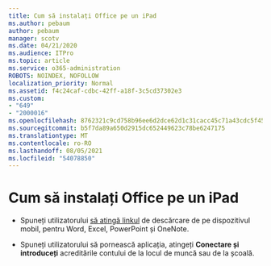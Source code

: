 ```yaml
---
title: Cum să instalați Office pe un iPad
ms.author: pebaum
author: pebaum
manager: scotv
ms.date: 04/21/2020
ms.audience: ITPro
ms.topic: article
ms.service: o365-administration
ROBOTS: NOINDEX, NOFOLLOW
localization_priority: Normal
ms.assetid: f4c24caf-cdbc-42ff-a18f-3c5cd37302e3
ms.custom:
- "649"
- "2000016"
ms.openlocfilehash: 8762321c9cd758b96ee6d2dce62d1c31cacc45c71a43cdc5f454ea04fe6a24f2
ms.sourcegitcommit: b5f7da89a650d2915dc652449623c78be6247175
ms.translationtype: MT
ms.contentlocale: ro-RO
ms.lasthandoff: 08/05/2021
ms.locfileid: "54078850"
---
```

# <a name="how-to-install-office-on-an-ipad"></a>Cum să instalați Office pe un iPad

- Spuneți utilizatorului [să atingă linkul](https://support.office.com/article/9df6d10c-7281-4671-8666-6ca8e339b628?wt.mc_id=Alchemy_ClientDIA) de descărcare de pe dispozitivul mobil, pentru Word, Excel, PowerPoint și OneNote.

- Spuneți utilizatorului să pornească aplicația, atingeți **Conectare și introduceți** acreditările contului de la locul de muncă sau de la școală.
